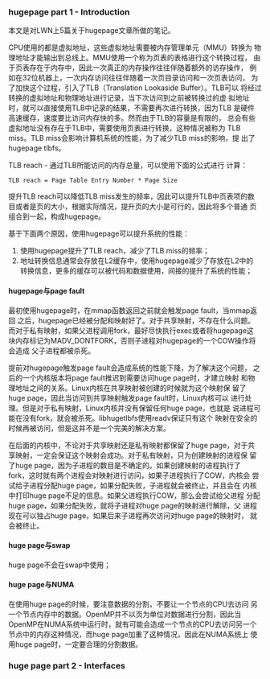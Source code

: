 ### hugepage part 1 - Introduction

本文是对LWN上5篇关于hugepage文章所做的笔记。

CPU使用的都是虚拟地址，这些虚拟地址需要被内存管理单元（MMU）转换为
物理地址才能输出到总线上。MMU使用一个称为页表的表格进行这个转换过程，
由于页表存在于内存中，因此一次真正的内存操作往往伴随着额外的访存操作，
例如在32位机器上，一次内存访问往往伴随着一次页目录访问和一次页表访问，
为了加快这个过程，引入了TLB（Translation Lookaside Buffer）。TLB可以
将经过转换的虚拟地址和物理地址进行记录，当下次访问到之前被转换过的虚
拟地址时，就可以直接使用TLB中记录的结果，不需要再次进行转换，因为TLB
是硬件高速缓存，速度要比访问内存快的多。然而由于TLB的容量是有限的，
总会有些虚拟地址没有存在于TLB中，需要使用页表进行转换，这种情况被称为
TLB miss。TLB miss会影响计算机系统的性能，为了减少TLB miss的影响，提
出了hugepage tlbfs。

TLB reach - 通过TLB所能访问的内存总量，可以使用下面的公式进行
计算：

`TLB reach = Page Table Entry Number * Page Size`

提升TLB reach可以降低TLB miss发生的频率，因此可以提升TLB中页表项的数
目或者是页的大小，根据实际情况，提升页的大小是可行的，因此将多个普通
页组合到一起，构成hugepage。

基于下面两个原因，使用hugepage可以提升系统的性能：

1. 使用hugepage提升了TLB reach，减少了TLB miss的频率；
2. 地址转换信息通常会存放在L2缓存中，使用hugepage减少了存放在L2中的
转换信息，更多的缓存可以被代码和数据使用，间接的提升了系统的性能；

#### hugepage与page fault

最初使用hugepage时，在mmap函数返回之前就会触发page fault，当mmap返回
之后，hugepage已经被分配和映射好了。对于共享映射，不存在什么问题。
而对于私有映射，如果父进程调用fork，最好尽快执行exec或者将hugepage这
块内存标记为MADV_DONTFORK，否则子进程对hugepage的一个COW操作将会造成
父子进程都被杀死。

提前对hugepage触发page fault会造成系统的性能下降，为了解决这个问题，
之后的一个内核版本将page fault推迟到需要访问huge page时，才建立映射
和物理地址之间的关系。Linux内核在共享映射被创建的时候就为这个映射保
留了huge page，因此当访问到共享映射触发page fault时，Linux内核可以
进行处理。但是对于私有映射，Linux内核并没有保留任何huge page，也就是
说进程可能在没有fork，就会被杀死。libhugetlbfs使用readv保证只有这个
映射在安全的时候再被访问，但是这并不是一个完美的解决方案。

在后面的内核中，不论对于共享映射还是私有映射都保留了huge page，对于共
享映射，一定会保证这个映射会成功。对于私有映射，只为创建映射的进程保
留了huge page，因为子进程的数目是不确定的。如果创建映射的进程执行了
fork，这时就有两个进程会对映射进行访问，如果子进程执行了COW，内核会
尝试给子进程分配huge page，如果分配失败，子进程就会被终止，并且会在
内核中打印huge page不足的信息。如果父进程执行COW，那么会尝试给父进程
分配huge page，如果分配失败，就将子进程对huge page的映射进行解除，父
进程现在可以独占huge page，如果后来子进程再次访问对huge page的映射时，
就会被终止。

#### huge page与swap

huge page不会在swap中使用；

#### huge page与NUMA

在使用huge page的时候，要注意数据的分割，不要让一个节点的CPU去访问
另一个节点内存中的数据。OpenMP并不以页为单位对数据进行分割，因此当
OpenMP在NUMA系统中运行时，就有可能会造成一个节点的CPU去访问另一个
节点中的内存这种情况，而huge page加重了这种情况，因此在NUMA系统上
使用huge page时，一定要合理的分割数据。

### huge page part 2 - Interfaces
